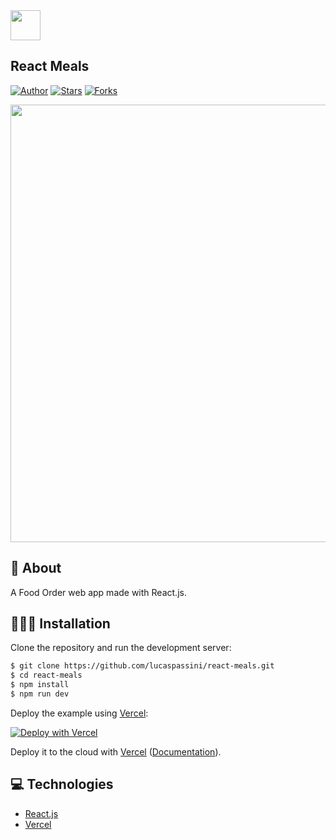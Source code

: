 <img src="public/favicon.ico" width="48"/>
  
  
## React Meals

[![Author](https://img.shields.io/badge/author-lucaspassini-191F2B?style=flat-square)](https://github.com/lucaspassini)
[![Stars](https://img.shields.io/github/stars/lucaspassini/react-meals?color=191F2B&style=flat-square)](https://github.com/lucaspassini/react-meals/stargazers)
[![Forks](https://img.shields.io/github/forks/lucaspassini/react-meals?color=%23191F2B&style=flat-square)](https://github.com/lucaspassini/react-meals/network/members)

<p align="left">
<img src="https://user-images.githubusercontent.com/47937044/161846568-35e1282c-8fcb-4780-9e63-26eee2f1b2cc.png" width="700" alt="" />

## 📕 About

A Food Order web app made with React.js.

## 🧑🏻‍💻 Installation

Clone the repository and run the development server:

```bash
$ git clone https://github.com/lucaspassini/react-meals.git
$ cd react-meals
$ npm install
$ npm run dev
```
  
Deploy the example using [Vercel](https://vercel.com?utm_source=github&utm_medium=readme&utm_campaign=next-example):

[![Deploy with Vercel](https://vercel.com/button)](https://vercel.com/new/git/external?repository-url=https://github.com/vercel/next.js/tree/canary/examples/with-tailwindcss&project-name=with-tailwindcss&repository-name=with-tailwindcss)

Deploy it to the cloud with [Vercel](https://vercel.com/new?utm_source=github&utm_medium=readme&utm_campaign=next-example) ([Documentation](https://nextjs.org/docs/deployment)).

## 💻 Technologies

- [React.js](https://beta.reactjs.org/)
- [Vercel](https://vercel.com/docs)
